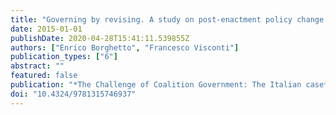 ```yaml
---
title: "Governing by revising. A study on post-enactment policy change in Italy"
date: 2015-01-01
publishDate: 2020-04-28T15:41:11.539855Z
authors: ["Enrico Borghetto", "Francesco Visconti"]
publication_types: ["6"]
abstract: ""
featured: false
publication: "*The Challenge of Coalition Government: The Italian case*"
doi: "10.4324/9781315746937"
---
```


